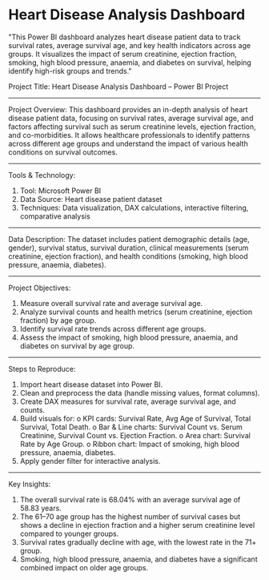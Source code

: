 # Heart Disease Analysis Dashboard
"This Power BI dashboard analyzes heart disease patient data to track survival rates, average survival age, and key health indicators across age groups. It visualizes the impact of serum creatinine, ejection fraction, smoking, high blood pressure, anaemia, and diabetes on survival, helping identify high-risk groups and trends."

Project Title:
Heart Disease Analysis Dashboard – Power BI Project
________________________________________
Project Overview:
This dashboard provides an in-depth analysis of heart disease patient data, focusing on survival rates, average survival age, and factors affecting survival such as serum creatinine levels, ejection fraction, and co-morbidities. It allows healthcare professionals to identify patterns across different age groups and understand the impact of various health conditions on survival outcomes.
________________________________________
Tools & Technology:
1. Tool: Microsoft Power BI
2. Data Source: Heart disease patient dataset
3. Techniques: Data visualization, DAX calculations, interactive filtering, comparative analysis
________________________________________
Data Description:
The dataset includes patient demographic details (age, gender), survival status, survival duration, clinical measurements (serum creatinine, ejection fraction), and health conditions (smoking, high blood pressure, anaemia, diabetes).
________________________________________
Project Objectives:
1.	Measure overall survival rate and average survival age.
2.	Analyze survival counts and health metrics (serum creatinine, ejection fraction) by age group.
3.	Identify survival rate trends across different age groups.
4.	Assess the impact of smoking, high blood pressure, anaemia, and diabetes on survival by age group.
________________________________________
Steps to Reproduce:
1.	Import heart disease dataset into Power BI.
2.	Clean and preprocess the data (handle missing values, format columns).
3.	Create DAX measures for survival rate, average survival age, and counts.
4.	Build visuals for:
o	KPI cards: Survival Rate, Avg Age of Survival, Total Survival, Total Death.
o	Bar & Line charts: Survival Count vs. Serum Creatinine, Survival Count vs. Ejection Fraction.
o	Area chart: Survival Rate by Age Group.
o	Ribbon chart: Impact of smoking, high blood pressure, anaemia, diabetes.
5.	Apply gender filter for interactive analysis.
________________________________________
Key Insights:
1. The overall survival rate is 68.04% with an average survival age of 58.83 years.
2. The 61–70 age group has the highest number of survival cases but shows a decline in ejection fraction and a higher serum creatinine level compared to younger groups.
3. Survival rates gradually decline with age, with the lowest rate in the 71+ group.
4. Smoking, high blood pressure, anaemia, and diabetes have a significant combined impact on older age groups.


